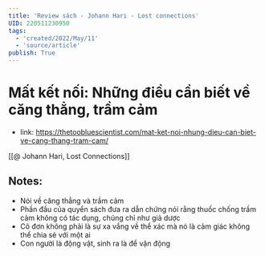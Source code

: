 ```yaml
---
title: 'Review sách - Johann Hari - Lost connections'
UID: 220511230950
tags:
  - 'created/2022/May/11'
  - 'source/article'
publish: True
---
```

# Mất kết nối: Những điều cần biết về căng thẳng, trầm cảm
- link: https://thetoobluescientist.com/mat-ket-noi-nhung-dieu-can-biet-ve-cang-thang-tram-cam/

[[@ Johann Hari, Lost Connections]]

## Notes:
- Nói về căng thẳng và trầm cảm
- Phần đầu của quyển sách đưa ra dẫn chứng nói rằng thuốc chống trầm cảm không có tác dụng, chúng chỉ như giả dược
- Cô đơn không phải là sự xa vắng về thể xác mà nó là cảm giác không thể chia sẻ với một ai
- Con người là động vật, sinh ra là để vận động



